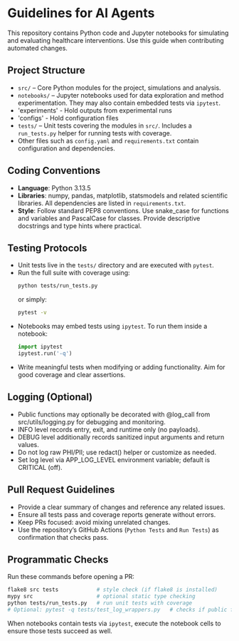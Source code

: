 # Guidelines for AI Agents

This repository contains Python code and Jupyter notebooks for simulating and evaluating healthcare interventions. Use this guide when contributing automated changes.

## Project Structure
- `src/` – Core Python modules for the project, simulations and analysis.
- `notebooks/` – Jupyter notebooks used for data exploration and method experimentation. They may also contain embedded tests via `ipytest`.
- 'experiments' - Hold outputs from experimental runs
- 'configs' - Hold configuration files
- `tests/` – Unit tests covering the modules in `src/`. Includes a `run_tests.py` helper for running tests with coverage.
- Other files such as `config.yaml` and `requirements.txt` contain configuration and dependencies.

## Coding Conventions
- **Language**: Python 3.13.5
- **Libraries**: numpy, pandas, matplotlib, statsmodels and related scientific libraries. All dependencies are listed in `requirements.txt`.
- **Style**: Follow standard PEP8 conventions. Use snake_case for functions and variables and PascalCase for classes. Provide descriptive docstrings and type hints where practical.

## Testing Protocols
- Unit tests live in the `tests/` directory and are executed with `pytest`.
- Run the full suite with coverage using:
  ```bash
  python tests/run_tests.py
  ```
  or simply:
  ```bash
  pytest -v
  ```
- Notebooks may embed tests using `ipytest`. To run them inside a notebook:
  ```python
  import ipytest
  ipytest.run('-q')
  ```
- Write meaningful tests when modifying or adding functionality. Aim for good coverage and clear assertions.

## Logging (Optional)
- Public functions may optionally be decorated with @log_call from src/utils/logging.py for debugging and monitoring.
- INFO level records entry, exit, and runtime only (no payloads).
- DEBUG level additionally records sanitized input arguments and return values.
- Do not log raw PHI/PII; use redact() helper or customize as needed.
- Set log level via APP_LOG_LEVEL environment variable; default is CRITICAL (off).

## Pull Request Guidelines
- Provide a clear summary of changes and reference any related issues.
- Ensure all tests pass and coverage reports generate without errors.
- Keep PRs focused: avoid mixing unrelated changes.
- Use the repository’s GitHub Actions (`Python Tests` and `Run Tests`) as confirmation that checks pass.

## Programmatic Checks
Run these commands before opening a PR:
```bash
flake8 src tests            # style check (if flake8 is installed)
mypy src                    # optional static type checking
python tests/run_tests.py   # run unit tests with coverage
# Optional: pytest -q tests/test_log_wrappers.py   # checks if public functions have @log_call decorators
```

When notebooks contain tests via `ipytest`, execute the notebook cells to ensure those tests succeed as well.
